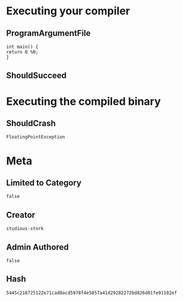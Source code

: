 # Executing your compiler

## ProgramArgumentFile

```
int main() {
return 0 %0;
}
```

## ShouldSucceed

# Executing the compiled binary

## ShouldCrash

```
FloatingPointException
```

# Meta

## Limited to Category

```
false
```

## Creator

```
studious-stork
```

## Admin Authored

```
false
```

## Hash

```
5445c218725122e71cad0acd5978f4e5857a41d29282272bd826d01fe91182ef
```
